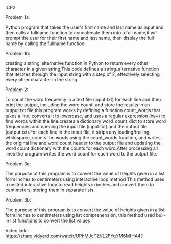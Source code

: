 ICP2

Problem 1a:

Python program that takes the user's first name and last name as input and then calls a fullname function to concatenate them into a full name,it will prompt the user for their first name and last name, then display the full name by calling the fullname function.

Problem 1b:

creating a string_alternative function in Python to return every other character in a given string,This code defines a string_alternative function that iterates through the input string with a step of 2, effectively selecting every other character in the string

Problem 2:

To count the word frequency in a text file (input.txt) for each line and then print the output, including the word count, and store the results in an output.txt file,this program works by defining a function count_words that takes a line, converts it to lowercase, and uses a regular expression (\w+) to find words within the line.creates a dictionary word_count_dict to store word frequencies.and opening the input file (input.txt) and the output file (output.txt).For each line in the input file, it strips any leading/trailing whitespace, counts the words using the count_words function, and writes the original line and word count header to the output file and updating the word count dictionary with the counts for each word.After processing all lines the program writes the word count for each word to the output file.

Problem 3a:

The purpose of this program is to convert the value of heights given in a list form inches to centimeters using interactive loop method This method uses a nested interactive loop to read heights in inches and convert them to centimeters, storing them in separate lists.

Problem 3b:

The purpose of this program is to convert the value of heights given in a list form inches to centimeters using list comprehension, this method used buil-in list functions to convert the list values

Video link : https://share.vidyard.com/watch/UPhMJdTZVL2FYqYM6MfHA4?
